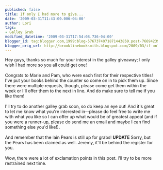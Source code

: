 ```yaml
---
published: false
title: If only I had more to give...
date: '2009-03-31T11:43:00.006-04:00'
author: Lori
tags:
- Galley Grab
modified_datetime: '2009-03-31T17:54:08.736-04:00'
blogger_id: tag:blogger.com,1999:blog-5767374071871443859.post-7669423973591909621
blogger_orig_url: http://brooklinebooksmith.blogspot.com/2009/03/if-only-i-had-more-to-give.html
---
```


Hey guys, thanks so much for your interest in the galley giveaway; I only wish I had more so you all could get one!<br /><br />Congrats to Marie and Pam, who were each first for their respective titles! I've put your books behind the counter so come on in to pick them up. Since there were multiple requests, though, please come get them within the week or I'll offer them to the next in line. And do make sure to tell me if you like them!<br /><br />I'll try to do another galley grab soon, so do keep an eye out! And it's great to let me know what you're interested in--please do feel free to write me with what you like so I can offer up what would be of greatest appeal (and if you were a runner-up, please do send me an email and maybe I can find something else you'd like!).<br /><br />And remember that the Iain Pears is still up for grabs! **UPDATE** Sorry, but the Pears has been claimed as well. Jeremy, it'll be behind the register for you.<br /><br />Wow, there were a lot of exclamation points in this post. I'll try to be more restrained next time.